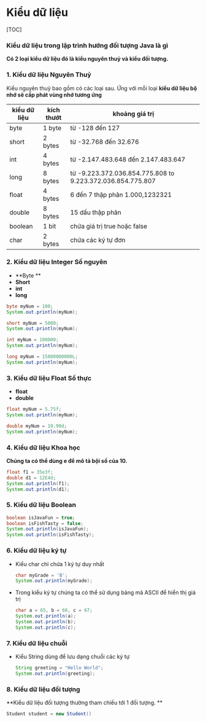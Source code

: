 # Kiểu dữ liệu

[TOC]

### Kiểu dữ liệu trong lập trình hướng đối tượng Java là gì 

**Có 2 loại kiểu dữ liệu đó là kiểu nguyên thuỷ và kiểu đối tượng.**

### 1. Kiểu dữ liệu Nguyên Thuỷ 

Kiểu nguyên thuỷ bao gồm có các loại sau. Ứng với mỗi loại **kiểu dữ liệu bộ nhớ sẽ cấp phát vùng nhớ tương ứng**

| kiểu dữ liệu | kích thướt | khoảng giá trị                                             |
| ------------ | ---------- | ---------------------------------------------------------- |
| byte         | 1 byte     | từ -128 đến 127                                            |
| short        | 2 bytes    | từ -32.768 đến 32.676                                      |
| int          | 4 bytes    | từ -2.147.483.648 đến 2.147.483.647                        |
| long         | 8 bytes    | từ -9.223.372.036.854.775.808 to 9.223.372.036.854.775.807 |
| float        | 4 bytes    | 6 đến 7 thập phân 1.000,1232321                            |
| double       | 8 bytes    | 15 dấu thập phân                                           |
| boolean      | 1 bit      | chứa giá trị true hoặc false                               |
| char         | 2 bytes    | chứa các ký tự đơn                                         |

### 2. Kiểu dữ liệu Integer Số nguyên

- **Byte **
- **Short** 
- **int** 
- **long** 

```java
byte myNum = 100;
System.out.println(myNum);

short myNum = 5000;
System.out.println(myNum);

int myNum = 100000;
System.out.println(myNum);

long myNum = 15000000000L;
System.out.println(myNum);
```

### 3. Kiểu dữ liệu Float Số thực

- **float** 
- **double** 

```java
float myNum = 5.75f;
System.out.println(myNum);

double myNum = 19.99d;
System.out.println(myNum);
```

### 4. Kiểu dữ liệu Khoa học 

**Chúng ta có thể dùng e để mô tả bội số của 10.**

```java
float f1 = 35e3f;
double d1 = 12E4d;
System.out.println(f1);
System.out.println(d1);
```

### 5. Kiểu dữ liệu Boolean 

```java
boolean isJavaFun = true;
boolean isFishTasty = false;
System.out.println(isJavaFun);     
System.out.println(isFishTasty); 
```

### 6. Kiểu dữ liệu ký tự 

- Kiểu char chỉ chứa 1 ký tự duy nhất

  ```java
  char myGrade = 'B';
  System.out.println(myGrade);
  ```

- Trong kiểu ký tự chúng ta có thể sử dụng bảng mã ASCII để hiển thị giá trị

  ```java
  char a = 65, b = 66, c = 67;
  System.out.println(a);
  System.out.println(b);
  System.out.println(c);
  ```

### 7. Kiểu dữ liệu chuỗi 

- Kiểu String dùng để lưu dạng chuỗi các ký tự

  ```java
  String greeting = "Hello World";
  System.out.println(greeting);
  ```

### 8. Kiểu dữ liệu đối tượng

**Kiểu dữ liệu đối tượng thường tham chiếu tới 1 đối tượng. **

```java
Student student = new Student()
```

